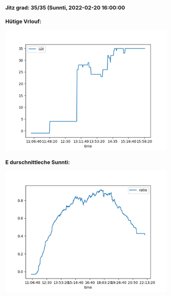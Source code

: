 ### Jitz grad: 35/35 (Sunnti, 2022-02-20 16:00:00

### Hütige Vrlouf:
![Graph](Today.png)

### E durschnittleche Sunnti:
![Graph](Sunnti.png)